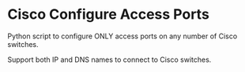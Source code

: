 # Cisco Configure Access Ports
Python script to configure ONLY access ports on any number of Cisco switches. 

Support both IP and DNS names to connect to Cisco switches.
